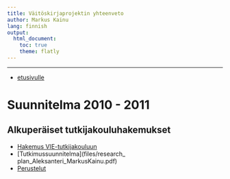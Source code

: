 ```yaml
---
title: Väitöskirjaprojektin yhteenveto
author: Markus Kainu
lang: finnish
output:
  html_document:
    toc: true
    theme: flatly
---
```


******************************

- [etusivulle](index.html)

Suunnitelma 2010 - 2011
===================

Alkuperäiset tutkijakouluhakemukset
---------------------

- [Hakemus VIE-tutkijakouluun](files/instituutti_hakemus_MarkusKainu.pdf)
- [Tutkimussuunnitelma](files/research_ plan_Aleksanteri_MarkusKainu.pdf)
- [Perustelut](files/Perustelut20090911.pdf)
